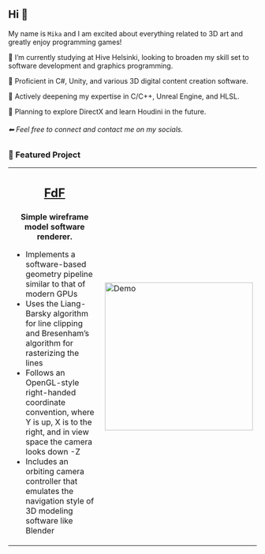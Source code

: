 ## Hi 👋
My name is `Mika` and I am excited about everything related to 3D art and greatly enjoy programming games!

🌱 I’m currently studying at Hive Helsinki, looking to broaden my skill set to software development and graphics programming.

💎 Proficient in C#, Unity, and various 3D digital content creation software.

📌 Actively deepening my expertise in C/C++, Unreal Engine, and HLSL.

🧩 Planning to explore DirectX and learn Houdini in the future.

###### ⬅ Feel free to connect and contact me on my socials.

### 🚀 Featured Project



<table>
<tr>
<td>

## <p align="middle">[FdF](https://github.com/mordori/FdF)

**<p align="middle">Simple wireframe model software renderer.**  
- Implements a software-based geometry pipeline similar to that of modern GPUs  
- Uses the Liang-Barsky algorithm for line clipping and Bresenham’s algorithm for rasterizing the lines  
- Follows an OpenGL-style right-handed coordinate convention, where Y is up, X is to the right, and in view space the camera looks down -Z  
- Includes an orbiting camera controller that emulates the navigation style of 3D modeling software like Blender  

</td>
<td>

<img src="doc/42.gif" alt="Demo" width="300"/>

</td>
</tr>
</table>
<!--
**mordori/mordori** is a ✨ _special_ ✨ repository because its `README.md` (this file) appears on your GitHub profile.

Here are some ideas to get you started:

- 🔭 I’m currently working on ...
- 🌱 I’m currently learning ...
- 👯 I’m looking to collaborate on ...
- 🤔 I’m looking for help with ...
- 💬 Ask me about ...
- 📫 How to reach me: ...
- 😄 Pronouns: ...
- ⚡ Fun fact: ...
-->
